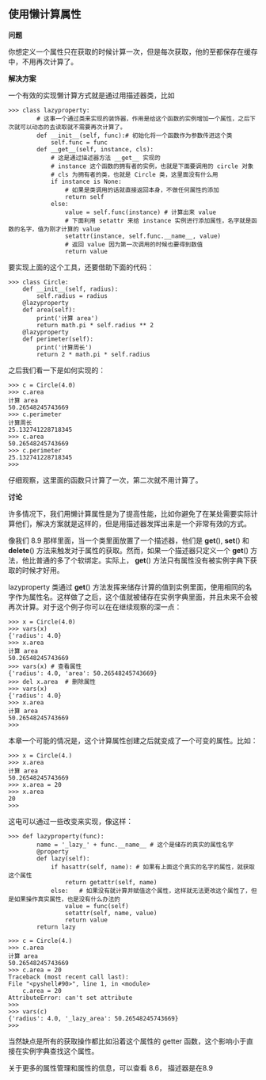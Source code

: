 ## 使用懒计算属性

**问题**

你想定义一个属性只在获取的时候计算一次，但是每次获取，他的至都保存在缓存中，不用再次计算了。

**解决方案**

一个有效的实现懒计算方式就是通过用描述器类，比如

    >>> class lazyproperty:
            # 这事一个通过类来实现的装饰器，作用是给这个函数的实例增加一个属性，之后下次就可以动态的去读取就不需要再次计算了。
            def __init__(self, func):# 初始化将一个函数作为参数传进这个类
                self.func = func
            def __get__(self, instance, cls): 
                # 这是通过描述器方法 __get__ 实现的
                # instance 这个函数的拥有者的实例，也就是下面要调用的 circle 对象
                # cls 为拥有者的类，也就是 Circle 类，这里面没有什么用
                if instance is None:
                    # 如果是类调用的话就直接返回本身，不做任何属性的添加
                    return self
                else:
                    value = self.func(instance) # 计算出来 value
                    # 下面利用 setattr 来给 instance 实例进行添加属性，名字就是函数的名字，值为刚才计算的 value
                    setattr(instance, self.func.__name__, value)
                    # 返回 value 因为第一次调用的时候也要得到数值
                    return value

要实现上面的这个工具，还要借助下面的代码：

    >>> class Circle:
        def __init__(self, radius):
            self.radius = radius
        @lazyproperty
        def area(self):
            print('计算 area')
            return math.pi * self.radius ** 2
        @lazyproperty
        def perimeter(self):
            print('计算周长')
            return 2 * math.pi * self.radius

之后我们看一下是如何实现的：

    >>> c = Circle(4.0)
    >>> c.area
    计算 area
    50.26548245743669
    >>> c.perimeter
    计算周长
    25.132741228718345
    >>> c.area
    50.26548245743669
    >>> c.perimeter
    25.132741228718345
    >>> 

仔细观察，这里面的函数只计算了一次，第二次就不用计算了。

**讨论**

许多情况下，我们用懒计算属性是为了提高性能，比如你避免了在某处需要实际计算他们，解决方案就是这样的，但是用描述器发挥出来是一个非常有效的方式。

像我们 8.9 那样里面，当一个类里面放置了一个描述器，他们是 __get__(), __set__() 和 __delete__() 方法来触发对于属性的获取。然而，如果一个描述器只定义一个 __get__() 方法，他比普通的多了个软绑定。实际上， __get__() 方法只有属性没有被实例字典下获取的时候才好用。

lazyproperty 类通过 __get__() 方法发挥来储存计算的值到实例里面，使用相同的名字作为属性名。这样做了之后，这个值就被储存在实例字典里面，并且未来不会被再次计算。对于这个例子你可以在在继续观察的深一点：

    >>> x = Circle(4.0)
    >>> vars(x)
    {'radius': 4.0}
    >>> x.area
    计算 area
    50.26548245743669
    >>> vars(x) # 查看属性
    {'radius': 4.0, 'area': 50.26548245743669}
    >>> del x.area  # 删除属性
    >>> vars(x)
    {'radius': 4.0}
    >>> x.area
    计算 area
    50.26548245743669
    >>> 

本章一个可能的情况是，这个计算属性创建之后就变成了一个可变的属性。比如：

    >>> x = Circle(4.)
    >>> x.area
    计算 area
    50.26548245743669
    >>> x.area = 20
    >>> x.area
    20
    >>> 

这电可以通过一些改变来实现，像这样：

    >>> def lazyproperty(func):
            name = '_lazy_' + func.__name__ # 这个是储存的真实的属性名字
            @property
            def lazy(self):
                if hasattr(self, name): # 如果有上面这个真实的名字的属性，就获取这个属性
                    return getattr(self, name)
                else:   # 如果没有就计算并赋值这个属性，这样就无法更改这个属性了，但是如果操作真实属性，也是没有什么办法的
                    value = func(self)
                    setattr(self, name, value)
                    return value
            return lazy

    >>> c = Circle(4.)
    >>> c.area
    计算 area
    50.26548245743669
    >>> c.area = 20
    Traceback (most recent call last):
    File "<pyshell#90>", line 1, in <module>
        c.area = 20
    AttributeError: can't set attribute
    >>> 
    >>> vars(c)
    {'radius': 4.0, '_lazy_area': 50.26548245743669}
    >>> 

当然缺点是所有的获取操作都比如沿着这个属性的 getter 函数，这个影响小于直接在实例字典查找这个属性。

关于更多的属性管理和属性的信息，可以查看 8.6， 描述器是在8.9


